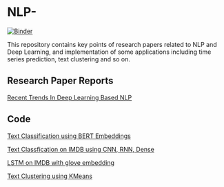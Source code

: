 # NLP-

[![Binder](https://mybinder.org/badge.svg)](https://mybinder.org/v2/gh/rameshjesswani/NLP-/master)

This repository contains key points of research papers related to NLP and Deep Learning, and implementation of some applications including time series prediction, text clustering and so on.

## Research Paper Reports

[Recent Trends In Deep Learning Based NLP](https://github.com/rameshjesswani/NLP-/wiki/Recent-Trends-in-Deep-Learning-Based-Natural-Language-Processing)

## Code

[Text Classification using BERT Embeddings](https://github.com/rameshjesswani/NLP-/blob/master/dl_models/bert_imdb_lstm.ipynb)

[Text Classfication on IMDB using CNN, RNN, Dense](https://github.com/rameshjesswani/NLP-/blob/master/dl_models/text_classification.py)

[LSTM on IMDB with glove embedding](https://github.com/rameshjesswani/NLP-/blob/master/dl_models/LSTM_on_imdb.py)

[Text Clustering using KMeans](https://github.com/rameshjesswani/NLP-/blob/master/examples/TextClusteringUsingKMeans.ipynb)
